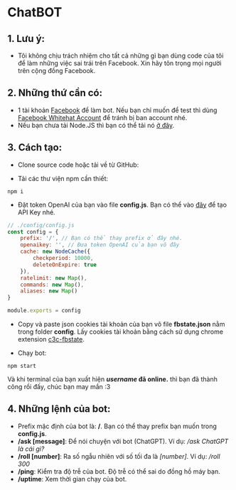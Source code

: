 # ChatBOT
## 1. Lưu ý:
- Tôi không chịu trách nhiệm cho tất cả những gì bạn dùng code của tôi để làm những việc sai trái trên Facebook. Xin hãy tôn trọng mọi người trên cộng đồng Facebook.

## 2. Những thứ cần có:
- 1 tài khoản [Facebook](https://www.facebook.com/) để làm bot. Nếu bạn chỉ muốn để test thì dùng [Facebook Whitehat Account](https://www.facebook.com/whitehat/accounts/) để tránh bị ban account nhé.
- Nếu bạn chưa tải Node.JS thì bạn có thể tải nó [ở đây](https://www.nodejs.org/).
## 3. Cách tạo:

- Clone source code hoặc tải về từ GitHub:

- Tải các thư viện npm cần thiết:
```
npm i
```
- Đặt token OpenAI của bạn vào file **config.js**. Bạn có thể vào [đây](https://platform.openai.com/account/api-keys) để tạo API Key nhé.
```js
// ./config/config.js
const config = {
    prefix: '/', // Bạn có thể thay prefix ở đây nhé.
    openaikey: '', // Đưa token OpenAI của bạn vô đây
    cache: new NodeCache({
        checkperiod: 10000,
        deleteOnExpire: true
    }),
    ratelimit: new Map(),
    commands: new Map(),
    aliases: new Map()
}

module.exports = config
```
- Copy và paste json cookies tài khoản của bạn vô file **fbstate.json** nằm trong folder **config**. Lấy cookies tài khoản bằng cách sử dụng chrome extension [c3c-fbstate](https://github.com/c3cbot/c3c-fbstate).

- Chạy bot:
```
npm start
```

Và khi terminal của bạn xuất hiện ***username* đã online.** thì bạn đã thành công rồi đấy, chúc bạn may mắn :3

## 4. Những lệnh của bot:
- Prefix mặc định của bot là: **/**. Bạn có thể thay prefix bạn muốn trong **config.js**.
- **/ask [message]**: Để nói chuyện với bot (ChatGPT). Ví dụ: */ask ChatGPT là cái gì?*
- **/roll [number]**: Ra số ngẫu nhiên với số tối đa là *[number]*. Ví dụ: */roll 300*
- **/ping**: Kiểm tra độ trễ của bot. Độ trễ có thể sai do đồng hồ máy bạn.
- **/uptime**: Xem thời gian chạy của bot.
